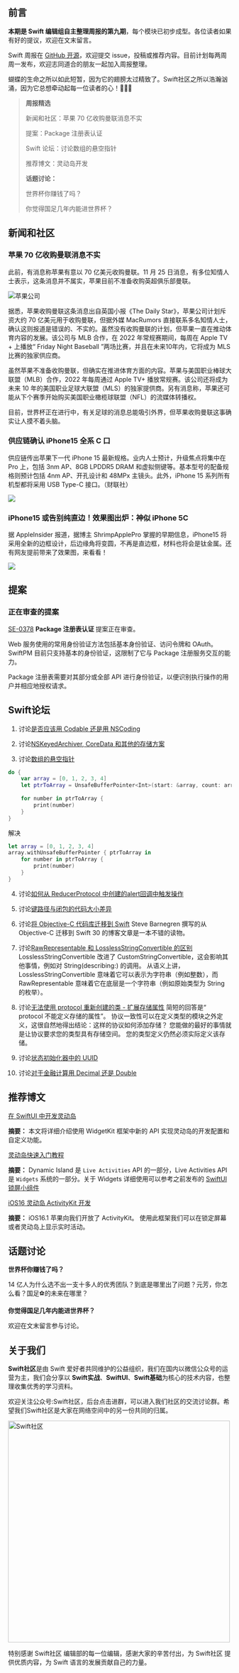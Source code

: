 ## 前言

**本期是 Swift 编辑组自主整理周报的第九期**，每个模块已初步成型。各位读者如果有好的提议，欢迎在文末留言。

Swift 周报在 [GitHub 开源](https://github.com/SwiftCommunityRes/SwiftWeekly "SwiftWeekly")，欢迎提交 issue，投稿或推荐内容。目前计划每两周周一发布，欢迎志同道合的朋友一起加入周报整理。

蝴蝶的生命之所以如此短暂，因为它的翅膀太过精致了。Swift社区之所以浩瀚汹涌，因为它总想牵动起每一位读者的心！👊👊👊

> **周报精选**
>
> 新闻和社区：苹果 70 亿收购曼联消息不实
> 
> 提案：Package 注册表认证
> 
> Swift 论坛：讨论数组的悬空指针
>
> 推荐博文：灵动岛开发
> 
> **话题讨论：** 
> 
> 世界杯你赚钱了吗？
>
> 你觉得国足几年内能进世界杯？

## 新闻和社区

### 苹果 70 亿收购曼联消息不实

此前，有消息称苹果有意以 70 亿美元收购曼联。11 月 25 日消息，有多位知情人士表示，这条消息并不属实，苹果目前不准备收购英超俱乐部曼联。

![苹果公司](https://pic.rmb.bdstatic.com/bjh/news/ce99a6dd230252a9a9df8a2a37678858.jpeg)

据悉，苹果收购曼联这条消息出自英国小报《The Daily Star》，苹果公司计划斥资大约 70 亿美元用于收购曼联，但据外媒 MacRumors 直接联系多名知情人士，确认这则报道是错误的、不实的。虽然没有收购曼联的计划，但苹果一直在推动体育内容的发展。该公司与 MLB 合作，在 2022 年常规赛期间，每周在 Apple TV + 上播放“ Friday Night Baseball ”两场比赛，并且在未来10年内，它将成为 MLS 比赛的独家供应商。

虽然苹果不准备收购曼联，但确实在推进体育方面的内容。苹果与美国职业棒球大联盟（MLB）合作，2022 年每周通过 Apple TV+ 播放常规赛。该公司还将成为未来 10 年的美国职业足球大联盟（MLS）的独家提供商。另有消息称，苹果还可能从下个赛季开始购买美国职业橄榄球联盟（NFL）的流媒体转播权。

目前，世界杯正在进行中，有关足球的消息总能吸引外界，但苹果收购曼联这事确实让人摸不着头脑。

### 供应链确认 iPhone15 全系 C 口

供应链传出苹果下一代 iPhone 15 最新规格。业内人士预计，升级焦点将集中在 Pro 上，包括 3nm AP、8GB LPDDR5 DRAM 和虚拟侧键等。基本型号的配备规格则预计包括 4nm AP、开孔设计和 48MPx 主镜头。此外，iPhone 15 系列所有机型都将采用 USB Type-C 接口。（财联社）

![](https://files.mdnice.com/user/17787/d0c12b07-ba20-4345-aa0a-64013bdb9fd4.gif)

### iPhone15 或告别纯直边！效果图出炉：神似 iPhone 5C

据 AppleInsider 报道，据博主 ShrimpApplePro 掌握的早期信息，iPhone15 将采用全新的边框设计，后边缘角将变圆，不再是直边框，材料也将会是钛金属。还有网友提前带来了效果图，来看看！

![](https://files.mdnice.com/user/17787/cc52aa27-8c5c-4022-a7d1-534ba1095105.gif)

## 提案

### 正在审查的提案

[SE-0378](https://github.com/apple/swift-evolution/blob/main/proposals/0378-package-registry-auth.md "SE-0378") **Package 注册表认证** 提案正在审查。

Web 服务使用的常用身份验证方法包括基本身份验证、访问令牌和 OAuth。SwiftPM 目前只支持基本的身份验证，这限制了它与 Package 注册服务交互的能力。

Package 注册表需要对其部分或全部 API 进行身份验证，以便识别执行操作的用户并相应地授权请求。

## Swift论坛

1) 讨论[是否应该用 Codable 还是用 NSCoding](https://forums.swift.org/t/should-i-stick-with-codable-or-switch-back-to-nscoding/61604 "是否应该用 Codable 还是用 NSCoding")

2) 讨论[NSKeyedArchiver, CoreData 和其他的存储方案](https://forums.swift.org/t/nskeyedarchiver-coredata-and-other-storage-solutions/61603 "NSKeyedArchiver, CoreData 和其他的存储方案")

3) 讨论[数组的悬空指针](https://forums.swift.org/t/dangling-pointer-from-array/61609 "数组的悬空指针")

```Swift
do {
    var array = [0, 1, 2, 3, 4]
    let ptrToArray = UnsafeBufferPointer<Int>(start: &array, count: array.count)
    
    for number in ptrToArray {
        print(number)
    }
}
```

解决

```Swift
let array = [0, 1, 2, 3, 4]
array.withUnsafeBufferPointer { ptrToArray in
    for number in ptrToArray {
        print(number)
    }
}
```

4) 讨论[如何从 ReducerProtocol 中创建的alert回调中触发操作](https://forums.swift.org/t/how-to-trigger-action-from-alert-callback-created-in-reducerprotocol/61598 "如何从 ReducerProtocol 中创建的alert回调中触发操作")

5) 讨论[键路径与闭包的代码大小差异](https://forums.swift.org/t/code-size-difference-with-keypath-vs-closure/61599 "键路径与闭包的代码大小差异")

6) 讨论[将 Objective-C 代码库迁移到 Swift](https://forums.swift.org/t/migrating-an-objective-c-codebase-to-swift/61592 "将 Objective-C 代码库迁移到 Swift")
Steve Barnegren 撰写的从 Objective-C 迁移到 Swift 30 的博客文章是一本不错的读物。

7) 讨论[RawRepresentable<String> 和  LosslessStringConvertible 的区别](https://forums.swift.org/t/difference-between-rawrepresentable-string-and-losslessstringconvertible/61600 "RawRepresentable<String> 和 LosslessStringConvertible 的区别")
LosslessStringConvertible 改进了 CustomStringConvertible，这会影响其他事情，例如对 String(describing:) 的调用。 
从语义上讲，LosslessStringConvertible 意味着它可以表示为字符串（例如整数），而 RawRepresentable<String> 意味着它在底层是一个字符串（例如原始类型为 String 的枚举）。

8) 讨论[无法使用 protocol 重新创建的类 - 扩展存储属性](https://forums.swift.org/t/i-cant-recreate-my-class-using-protocols-extension-stored-properties/61589 "无法使用 protocol 重新创建的类 - 扩展存储属性")
简短的回答是“ protocol 不能定义存储的属性”。 协议一致性可以在定义类型的模块之外定义，这很自然地得出结论：这样的协议如何添加存储？
您能做的最好的事情就是让协议要求您的类型具有存储空间。 您的类型定义仍然必须实际定义该存储。

9) 讨论[状态初始化器中的 UUID](https://forums.swift.org/t/uuid-in-state-initializer/61593 "状态初始化器中的 UUID")

10) 讨论[对于金融计算用 Decimal 还是 Double](https://forums.swift.org/t/decimal-or-double-for-financial-calculations/61585 "对于金融计算用 Decimal 还是 Double")

## 推荐博文

[在 SwiftUI 中开发灵动岛](https://swiftwithmajid.com/2022/09/28/mastering-dynamic-island-in-swiftui/ "Mastering Dynamic Island in SwiftUI")

**摘要：** 本文将详细介绍使用 WidgetKit 框架中新的 API 实现灵动岛的开发配置和自定义功能。
  
[灵动岛快速入门教程](https://nemecek.be/blog/171/dynamic-island-and-live-activities-quick-start-tutorial "Dynamic Island (and Live Activities): Quick start tutorial")

**摘要：** Dynamic Island 是 `Live Activities` API 的一部分，Live Activities API 是 `Widgets` 系统的一部分。关于 Widgets 详细使用可以参考之前发布的 [SwiftUI 锁屏小组件](https://mp.weixin.qq.com/s/jYbRAJhhdE8H8xeoBnTEaA)

[iOS16 灵动岛 ActivityKit 开发](https://zhuanlan.zhihu.com/p/577728766 "iOS16 灵动岛 ActivityKit 开发")

**摘要：** iOS16.1 苹果向我们开放了 ActivityKit。 使用此框架我们可以在锁定屏幕或者灵动岛上显示实时活动。

## 话题讨论

**世界杯你赚钱了吗？**

  
14 亿人为什么选不出一支十多人的优秀团队？到底是哪里出了问题？元芳，你怎么看？国足⚽️的未来在哪里？

**你觉得国足几年内能进世界杯？**


欢迎在文末留言参与讨论。


## 关于我们

**Swift社区**是由 Swift 爱好者共同维护的公益组织，我们在国内以微信公众号的运营为主，我们会分享以 **Swift实战**、**SwiftUl**、**Swift基础**为核心的技术内容，也整理收集优秀的学习资料。

欢迎关注公众号:Swift社区，后台点击进群，可以进入我们社区的交流讨论群。希望我们Swift社区是大家在网络空间中的另一份共同的归属。

<img width="500" alt="Swift社区" src="https://user-images.githubusercontent.com/24238160/132703149-34121c6c-fd18-491c-a697-58a0fabf3060.png">

特别感谢 Swift社区 编辑部的每一位编辑，感谢大家的辛苦付出，为 Swift社区 提供优质内容，为 Swift 语言的发展贡献自己的力量。
